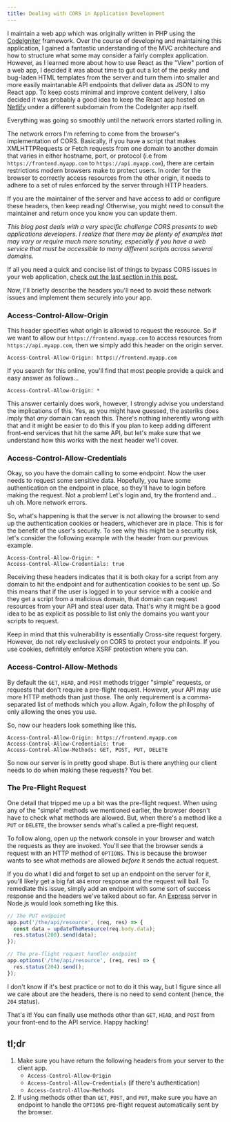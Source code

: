 ```yaml
---
title: Dealing with CORS in Application Development
---
```


I maintain a web app which was originally written in PHP using the [CodeIgniter](https://codeigniter.com) framework. Over the course of developing and maintaining this application, I gained a fantastic understanding of the MVC architecture and how to structure what some may consider a fairly complex application. However, as I learned more about how to use React as the "View" portion of a web app, I decided it was about time to gut out a lot of the pesky and bug-laden HTML templates from the server and turn them into smaller and more easily maintanable API endpoints that deliver data as JSON to my React app. To keep costs minimal and improve content delivery, I also decided it was probably a good idea to keep the React app hosted on [Netlify](https://netlify.com) under a different subdomain from the CodeIgniter app itself.

Everything was going so smoothly until the network errors started rolling in.

The network errors I'm referring to come from the browser's implementation of CORS. Basically, if you have a script that makes XMLHTTPRequests or Fetch requests from one domain to another domain that varies in either hostname, port, or protocol (i.e from `https://frontend.myapp.com` to `https://api.myapp.com`), there are certain restrictions modern browsers make to protect users. In order for the browser to correctly access resources from the other origin, it needs to adhere to a set of rules enforced by the server through HTTP headers.

If you are the maintainer of the server and have access to add or configure these headers, then keep reading! Otherwise, you might need to consult the maintainer and return once you know you can update them.

*This blog post deals with a very specific challenge CORS presents to web applications developers. I realize that there may be plenty of examples that may vary or require much more scrutiny, especially if you have a web service that must be accessible to many different scripts across several domains.*

If all you need a quick and concise list of things to bypass CORS issues in your web application, [check out the last section in this post.](#tldr)

Now, I'll briefly describe the headers you'll need to avoid these network issues and implement them securely into your app.

### Access-Control-Allow-Origin

This header specifies what origin is allowed to request the resource. So if we want to allow our `https://frontend.myapp.com` to access resources from `https://api.myapp.com`, then we simply add this header on the origin server.

```
Access-Control-Allow-Origin: https://frontend.myapp.com
```

If you search for this online, you'll find that most people provide a quick and easy answer as follows...

```
Access-Control-Allow-Origin: *
```

This answer certainly does work, however, I strongly advise you understand the implications of this. Yes, as you might have guessed, the asteriks does imply that *any* domain can reach this. There's nothing inherently wrong with that and it might be easier to do this if you plan to keep adding different front-end services that hit the same API, but let's make sure that we understand how this works with the next header we'll cover.

### Access-Control-Allow-Credentials

Okay, so you have the domain calling to some endpoint. Now the user needs to request some sensitive data. Hopefully, you have some authentication on the endpoint in place, so they'll have to login before making the request. Not a problem! Let's login and, try the frontend and... uh oh. More network errors.

So, what's happening is that the server is not allowing the browser to send up the authentication cookies or headers, whichever are in place. This is for the benefit of the user's security. To see why this might be a security risk, let's consider the following example with the header from our previous example.

```
Access-Control-Allow-Origin: *
Access-Control-Allow-Credentials: true
```

Receiving these headers indicates that it is both okay for a script from any domain to hit the endpoint and for authentication cookies to be sent up. So this means that if the user is logged in to your service with a cookie and they get a script from a malicious domain, that domain can request resources from your API and steal user data. That's why it might be a good idea to be as explicit as possible to list only the domains you want your scripts to request.

Keep in mind that this vulnerability is essentially Cross-site request forgery. However, do not rely exclusively on CORS to protect your endpoints. If you use cookies, definitely enforce XSRF protection where you can.

### Access-Control-Allow-Methods

By default the `GET`, `HEAD`, and `POST` methods trigger "simple" requests, or requests that don't require a pre-flight request. However, your API may use more HTTP methods than just those. The only requirement is a comma-separated list of methods which you allow. Again, follow the philosphy of only allowing the ones you use. 

So, now our headers look something like this.

```
Access-Control-Allow-Origin: https://frontend.myapp.com
Access-Control-Allow-Credentials: true
Access-Control-Allow-Methods: GET, POST, PUT, DELETE
```

So now our server is in pretty good shape. But is there anything our client needs to do when making these requests? You bet.

### The Pre-Flight Request

One detail that tripped me up a bit was the pre-flight request. When using any of the "simple" methods we mentioned earlier, the browser doesn't have to check what methods are allowed. But, when there's a method like a `PUT` or `DELETE`, the browser sends what's called a pre-flight request.

To follow along, open up the network console in your browser and watch the requests as they are invoked. You'll see that the browser sends a request with an HTTP method of `OPTIONS`. This is because the browser wants to see what methods are allowed *before* it sends the actual request.

If you do what I did and forget to set up an endpoint on the server for it, you'll likely get a big fat `404` error response and the request will bail. To remediate this issue, simply add an endpoint with some sort of success response and the headers we've talked about so far. An [Express](https://expressjs.com/) server in Node.js would look something like this.

```js
// The PUT endpoint
app.put('/the/api/resource', (req, res) => {
  const data = updateTheResource(req.body.data);
  res.status(200).send(data);
});

// The pre-flight request handler endpoint
app.options('/the/api/resource', (req, res) => {
  res.status(204).send();
});
```

I don't know if it's best practice or not to do it this way, but I figure since all we care about are the headers, there is no need to send content (hence, the `204` status).

That's it! You can finally use methods other than `GET`, `HEAD`, and `POST` from your front-end to the API service. Happy hacking!

## <a id="tldr">tl;dr</a>

1. Make sure you have return the following headers from your server to the client app.
    - `Access-Control-Allow-Origin`
    - `Access-Control-Allow-Credentials` (if there's authentication)
    - `Access-Control-Allow-Methods`
2. If using methods other than `GET`, `POST`, and `PUT`, make sure you have an endpoint to handle the `OPTIONS` pre-flight request automatically sent by the browser.